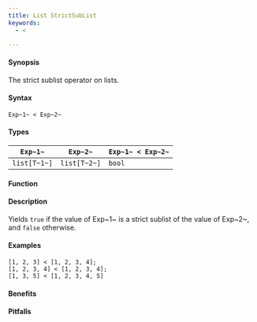 ```yaml
---
title: List StrictSubList
keywords:
  - <

---
```


#### Synopsis

The strict sublist operator on lists.

#### Syntax

`Exp~1~ < Exp~2~`

#### Types


| `Exp~1~`     |  `Exp~2~`     | `Exp~1~ < Exp~2~`  |
| --- | --- | --- |
| `list[T~1~]` |  `list[T~2~]` | `bool`               |


#### Function

#### Description

Yields `true` if the value of Exp~1~ is a strict sublist of the value of Exp~2~,  and `false` otherwise.

#### Examples

```rascal-shell
[1, 2, 3] < [1, 2, 3, 4];
[1, 2, 3, 4] < [1, 2, 3, 4];
[1, 3, 5] < [1, 2, 3, 4, 5]
```

#### Benefits

#### Pitfalls

